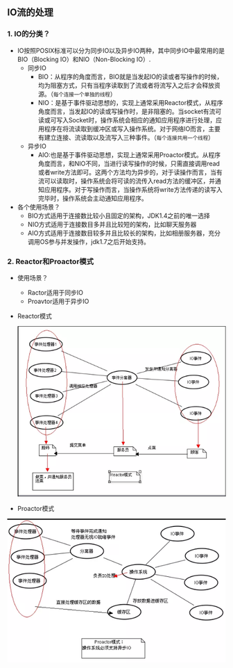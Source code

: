 ## IO流的处理

### 1. IO的分类？

* IO按照POSIX标准可以分为同步IO以及异步IO两种，其中同步IO中最常用的是BIO（Blocking IO）和NIO（Non-Blocking IO）.
  * 同步IO
    * BIO：从程序的角度而言，BIO就是当发起IO的读或者写操作的时候，均为阻塞方式，只有当程序读取到了流或者将流写入之后才会释放资源。（`每个连接一个单独的线程`）
    * NIO：是基于事件驱动思想的，实现上通常采用Reactor模式，从程序角度而言，当发起IO的读或写操作时，是非阻塞的。当socket有流可读或可写入Socket时，操作系统会相应的通知应用程序进行处理，应用程序在将流读取到缓冲区或写入操作系统。对于网络IO而言，主要有建立连接、流读取以及流写入三种事件。（`每个连接共用一个线程`）
  * 异步IO
    * AIO:也是基于事件驱动思想，实现上通常采用Proactor模式。从程序角度而言，和NIO不同，当进行读写操作的时候，只需直接调用read或者write方法即可。这两个方法均为异步的，对于读操作而言，当有流可以读取时，操作系统会将可读的流传入read方法的缓冲区，并通知应用程序。对于写操作而言，当操作系统将write方法传递的读写入完毕时，操作系统会主动通知应用程序。
* 各个使用场景？
  * BIO方式适用于连接数比较小且固定的架构，JDK1.4之前的唯一选择
  * NIO方式适用于连接数目多并且比较短的架构，比如聊天服务器
  * AIO方式适用于连接数目较多并且比较长的架构，比如相册服务器，充分调用OS参与并发操作，jdk1.7之后开始支持。

### 2. Reactor和Proactor模式

* 使用场景？

  * Ractor适用于同步IO
  * Proavtor适用于异步IO

* Reactor模式

  ![](../img/rector.png)

* Proactor模式

![](../img/Proactor.png)